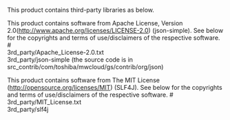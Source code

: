 This product contains third-party libraries as below.

This product contains software from Apache License, Version 2.0(http://www.apache.org/licenses/LICENSE-2.0)
(json-simple).
See below for the copyrights and terms of use/disclaimers of the respective software. 
                #  
                3rd_party/Apache_License-2.0.txt   
                3rd_party/json-simple (the source code is in src_contrib/com/toshiba/mwcloud/gs/contrib/org/json)
  
This product contains software from The MIT License (http://opensource.org/licenses/MIT) 
(SLF4J).
See below for the copyrights and terms of use/disclaimers of the respective software. 
                #  
                3rd_party/MIT_License.txt   
                3rd_party/slf4j  
